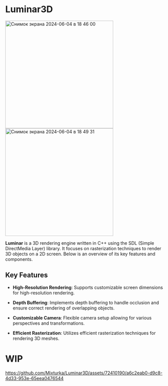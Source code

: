 # Luminar3D
<img width="340" alt="Снимок экрана 2024-06-04 в 18 46 00"
src="https://github.com/Mixturka/Luminar3D/assets/72410190/1b95fc54-4149-492b-acbc-a90eac94ddb5"> 
<img width="340" alt="Снимок экрана 2024-06-04 в 18 49 31" src="https://github.com/Mixturka/Luminar3D/assets/72410190/739b7f1c-076e-48df-ba42-82465b0c1a18">

**Luminar** is a 3D rendering engine written in C++ using the SDL (Simple DirectMedia Layer) library. It focuses on rasterization techniques to render 3D objects on a 2D screen. Below is an overview of its key features and components.

## Key Features

- **High-Resolution Rendering**: Supports customizable screen dimensions for high-resolution rendering.
- **Depth Buffering**: Implements depth buffering to handle occlusion and ensure correct rendering of overlapping objects.

- **Customizable Camera**: Flexible camera setup allowing for various perspectives and transformations.
- **Efficient Rasterization**: Utilizes efficient rasterization techniques for rendering 3D meshes.


# WIP

https://github.com/Mixturka/Luminar3D/assets/72410190/a6c2eab0-d9c8-4d33-953e-65eea0476544



